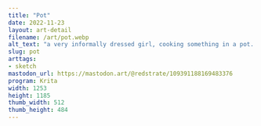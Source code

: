 ```yaml
---
title: "Pot"
date: 2022-11-23
layout: art-detail
filename: /art/pot.webp
alt_text: "a very informally dressed girl, cooking something in a pot. handling the pot (with her bare hands??) in her right hand, and a ladle near her mouth in the left. entire image is sketchy, grayscale"
slug: pot
arttags:
- sketch
mastodon_url: https://mastodon.art/@redstrate/109391188169483376
program: Krita
width: 1253
height: 1185
thumb_width: 512
thumb_height: 484
---
```

